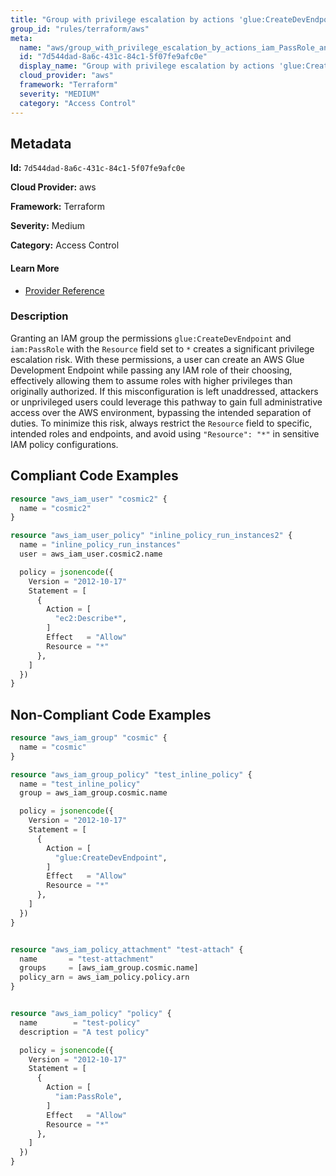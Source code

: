 ```yaml
---
title: "Group with privilege escalation by actions 'glue:CreateDevEndpoint' and 'iam:PassRole'"
group_id: "rules/terraform/aws"
meta:
  name: "aws/group_with_privilege_escalation_by_actions_iam_PassRole_and_glue_CreateDevEndpoint"
  id: "7d544dad-8a6c-431c-84c1-5f07fe9afc0e"
  display_name: "Group with privilege escalation by actions 'glue:CreateDevEndpoint' and 'iam:PassRole'"
  cloud_provider: "aws"
  framework: "Terraform"
  severity: "MEDIUM"
  category: "Access Control"
---
```

## Metadata

**Id:** `7d544dad-8a6c-431c-84c1-5f07fe9afc0e`

**Cloud Provider:** aws

**Framework:** Terraform

**Severity:** Medium

**Category:** Access Control

#### Learn More

 - [Provider Reference](https://registry.terraform.io/providers/hashicorp/aws/latest/docs/resources/iam_group_policy#policy)

### Description

 Granting an IAM group the permissions `glue:CreateDevEndpoint` and `iam:PassRole` with the `Resource` field set to `*` creates a significant privilege escalation risk. With these permissions, a user can create an AWS Glue Development Endpoint while passing any IAM role of their choosing, effectively allowing them to assume roles with higher privileges than originally authorized. If this misconfiguration is left unaddressed, attackers or unprivileged users could leverage this pathway to gain full administrative access over the AWS environment, bypassing the intended separation of duties. To minimize this risk, always restrict the `Resource` field to specific, intended roles and endpoints, and avoid using `"Resource": "*"` in sensitive IAM policy configurations.


## Compliant Code Examples
```terraform
resource "aws_iam_user" "cosmic2" {
  name = "cosmic2"
}

resource "aws_iam_user_policy" "inline_policy_run_instances2" {
  name = "inline_policy_run_instances"
  user = aws_iam_user.cosmic2.name

  policy = jsonencode({
    Version = "2012-10-17"
    Statement = [
      {
        Action = [
          "ec2:Describe*",
        ]
        Effect   = "Allow"
        Resource = "*"
      },
    ]
  })
}

```
## Non-Compliant Code Examples
```terraform
resource "aws_iam_group" "cosmic" {
  name = "cosmic"
}

resource "aws_iam_group_policy" "test_inline_policy" {
  name = "test_inline_policy"
  group = aws_iam_group.cosmic.name

  policy = jsonencode({
    Version = "2012-10-17"
    Statement = [
      {
        Action = [
          "glue:CreateDevEndpoint",
        ]
        Effect   = "Allow"
        Resource = "*"
      },
    ]
  })
}


resource "aws_iam_policy_attachment" "test-attach" {
  name       = "test-attachment"
  groups     = [aws_iam_group.cosmic.name]
  policy_arn = aws_iam_policy.policy.arn
}


resource "aws_iam_policy" "policy" {
  name        = "test-policy"
  description = "A test policy"

  policy = jsonencode({
    Version = "2012-10-17"
    Statement = [
      {
        Action = [
          "iam:PassRole",
        ]
        Effect   = "Allow"
        Resource = "*"
      },
    ]
  })
}

```